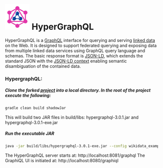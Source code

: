 ![HyperGraphQL](docs/HyperGraphQL.png)  HyperGraphQL
======

HyperGraphQL is a [GraphQL](http://graphql.org) interface for querying and serving [linked data](https://www.w3.org/standards/semanticweb/data) on the Web. It is designed to support federated querying and exposing data from multiple linked data services using GraphQL query language and schemas. The basic response format is [JSON-LD](https://json-ld.org), which extends the standard JSON with the [JSON-LD context](https://json-ld.org/spec/latest/json-ld-api-best-practices/#dfn-json-ld-context) enabling semantic disambiguation of the contained data.

### HypergraphQL:
##### Clone the forked [project](https://github.com/AnasShahab/hypergraphql-wikidata) into a local directory. In the root of the project execute the following:
```sh
gradle clean build shadowJar
```
This will build two JAR files in build/libs: hypergraphql-3.0.1.jar and hypergraphql-3.0.1-exe.jar

##### Run the executable JAR
```sh
java -jar build/libs/hypergraphql-3.0.1-exe.jar --config wikidata_example/config.json
```
The HyperGraphQL server starts at: http://localhost:8081/graphql
The GraphiQL UI is initiated at: http://localhost:8080/graphiql

      
